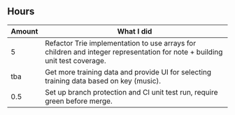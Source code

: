 

## Hours

|Amount|What I did|
|-|-|
|5|Refactor Trie implementation to use arrays for children and integer representation for note + building unit test coverage.|
|tba|Get more training data and provide UI for selecting training data based on key (music).|
|0.5|Set up branch protection and CI unit test run, require green before merge.|
